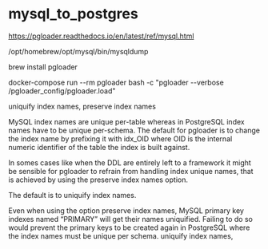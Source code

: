 # mysql_to_postgres

https://pgloader.readthedocs.io/en/latest/ref/mysql.html


/opt/homebrew/opt/mysql/bin/mysqldump


brew install pgloader

docker-compose run --rm pgloader bash -c "pgloader --verbose /pgloader_config/pgloader.load"




uniquify index names, preserve index names

MySQL index names are unique per-table whereas in PostgreSQL index names have to be unique per-schema. The default for pgloader is to change the index name by prefixing it with idx_OID where OID is the internal numeric identifier of the table the index is built against.

In somes cases like when the DDL are entirely left to a framework it might be sensible for pgloader to refrain from handling index unique names, that is achieved by using the preserve index names option.

The default is to uniquify index names.

Even when using the option preserve index names, MySQL primary key indexes named “PRIMARY” will get their names uniquified. Failing to do so would prevent the primary keys to be created again in PostgreSQL where the index names must be unique per schema.
uniquify index names,